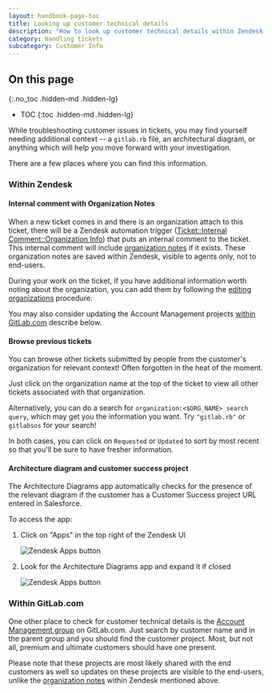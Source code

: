 ```yaml
---
layout: handbook-page-toc
title: Looking up customer technical details
description: "How to look up customer technical details within Zendesk and the Architecture integration, or the Account Management Group"
category: Handling tickets
subcategory: Customer Info
---
```


## On this page
{:.no_toc .hidden-md .hidden-lg}

- TOC
{:toc .hidden-md .hidden-lg}

While troubleshooting customer issues in tickets, you may find yourself needing
additional context -- a `gitlab.rb` file, an architectural diagram, or anything
which will help you move forward with your investigation.

There are a few places where you can find this information.

### Within Zendesk

#### Internal comment with Organization Notes

When a new ticket comes in and there is an organization attach to this ticket,
there will be a Zendesk automation trigger
([Ticket::Internal Comment::Organization Info](https://gitlab.com/gitlab-com/support/support-ops/zendesk-global/triggers/-/blob/master/triggers/active/Automation%20Stage/Post%20internal%20note%20about%20Organization%20info.yaml))
that puts an internal comment to the ticket. This internal comment will include
[organization notes](../support-ops/documentation/zendesk_global_organizations.html#organization-notes)
if it exists. These organization notes are saved within Zendesk, visible to
agents only, not to end-users.

During your work on the ticket, if you have additional information worth noting
about the organization, you can add them by following the
[editing organizations](../support-ops/documentation/zendesk_global_organizations.html#editing-organizations)
procedure.

You may also consider updating the Account Management projects
[within GitLab.com](#within-gitlabcom) describe below.

#### Browse previous tickets

You can browse other tickets submitted by people from the customer's organization
for relevant context! Often forgotten in the heat of the moment.

Just click on the organization name at the top of the ticket to view all other
tickets associated with that organization.

Alternatively, you can do a search for `organization:<$ORG_NAME> search query`,
which may get you the information you want. Try `"gitlab.rb"` or `gitlabsos`
for your search!

In both cases, you can click on `Requested` or `Updated` to sort by most recent
so that you'll be sure to have fresher information.

#### Architecture diagram and customer success project

The Architecture Diagrams app automatically checks for the presence of the
relevant diagram if the customer has a Customer Success project URL entered in
Salesforce.

To access the app:

1. Click on "Apps" in the top right of the Zendesk UI

   ![Zendesk Apps button](/handbook/support/workflows/assets/zendesk-apps-button.png)

2. Look for the Architecture Diagrams app and expand it if closed

   ![Zendesk Apps button](/handbook/support/workflows/assets/zendesk-apps-arch-diagram.png)

### Within GitLab.com

One other place to check for customer technical details is the
[Account Management group](https://gitlab.com/gitlab-com/account-management) on
GitLab.com. Just search by customer name and in the parent group and you should
find the customer project. Most, but not all, premium and ultimate customers
should have one present.

Please note that these projects are most likely shared with the end customers as
well so updates on these projects are visible to the end-users, unlike the
[organization notes](#internal-comment-with-organization-notes) within Zendesk
mentioned above.
